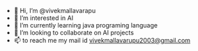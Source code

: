 - 👋 Hi, I’m @vivekmallavarapu
- 👀 I’m interested in AI 
- 🌱 I’m currently learning java programing language
- 💞️ I’m looking to collaborate on AI projects
- 📫 to reach me my mail id vivekmallavarupu2003@gmail.com

<!---
vivekmallavarapu/vivekmallavarapu is a ✨ special ✨ repository because its `README.md` (this file) appears on your GitHub profile.
You can click the Preview link to take a look at your changes.
--->
